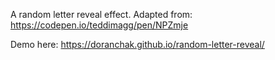 A random letter reveal effect.  Adapted from:  https://codepen.io/teddimagg/pen/NPZmje

Demo here:  https://doranchak.github.io/random-letter-reveal/


